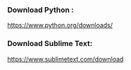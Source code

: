 ### Download Python :
https://www.python.org/downloads/

### Download Sublime Text:
https://www.sublimetext.com/download



